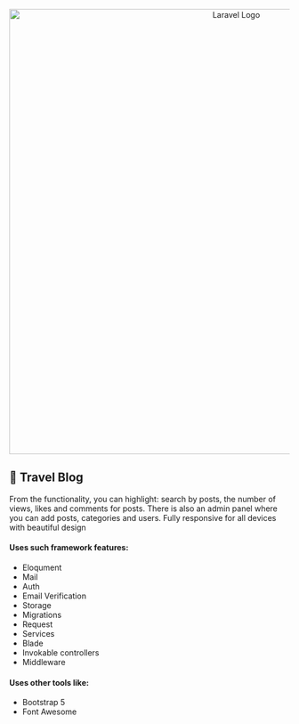 <p align="center"><img src="[https://i.ibb.co/pb6pcF9/weather.png](https://i.ibb.co/LS0SWY2/travel.png)" width="800" alt="Laravel Logo"></p>


## 🌄 Travel Blog

From the functionality, you can highlight: search by posts, the number of views, likes and comments for posts. There is also an admin panel where you can add posts, categories and users.
Fully responsive for all devices with beautiful design

#### Uses such framework features:
- Eloqument
- Mail
- Auth
- Email Verification
- Storage
- Migrations
- Request
- Services
- Blade
- Invokable controllers
- Middleware

#### Uses other tools like:
- Bootstrap 5
- Font Awesome
